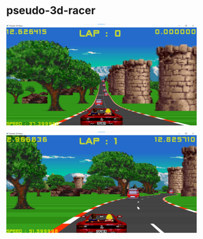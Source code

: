 # pseudo-3d-racer

![](https://github.com/nivuckovic/pseudo-3d-racer/blob/master/pseudo_3d_1.png)

![](https://github.com/nivuckovic/pseudo-3d-racer/blob/master/psuedo_3d_2.png)
